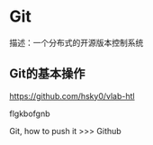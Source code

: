 # Git
描述：一个分布式的开源版本控制系统


## Git的基本操作
https://github.com/hsky0/vlab-htl

flgkbofgnb

Git, how to push it >>> Github